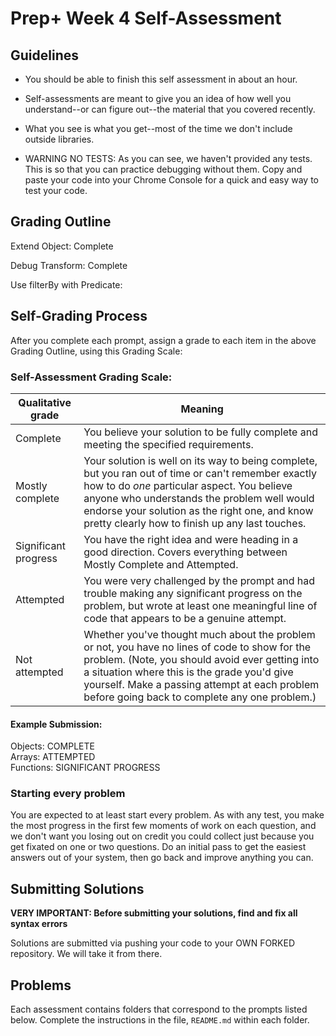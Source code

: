 # Prep+ Week 4 Self-Assessment

## Guidelines

- You should be able to finish this self assessment in about an hour.
- Self-assessments are meant to give you an idea of how well you understand--or can figure out--the material that you covered recently.

- What you see is what you get--most of the time we don't include outside libraries.

- WARNING NO TESTS: As you can see, we haven't provided any tests. This is so that you can practice debugging without them. Copy and paste your code into your Chrome Console for a quick and easy way to test your code.


## Grading Outline


Extend Object:					Complete

Debug Transform:				Complete

Use filterBy with Predicate:	


## Self-Grading Process

After you complete each prompt, assign a grade to each item in the above Grading Outline, using this Grading Scale:

### Self-Assessment Grading Scale:

Qualitative grade | Meaning
---|---
Complete             | You believe your solution to be fully complete and meeting the specified requirements.
Mostly complete      | Your solution is well on its way to being complete, but you ran out of time or can't remember exactly how to do *one* particular aspect. You believe anyone who understands the problem well would endorse your solution as the right one, and know pretty clearly how to finish up any last touches.
Significant progress | You have the right idea and were heading in a good direction. Covers everything between Mostly Complete and Attempted.
Attempted            | You were very challenged by the prompt and had trouble making any significant progress on the problem, but wrote at least one meaningful line of code that appears to be a genuine attempt.
Not attempted        | Whether you've thought much about the problem or not, you have no lines of code to show for the problem. (Note, you should avoid ever getting into a situation where this is the grade you'd give yourself. Make a passing attempt at each problem before going back to complete any one problem.)

#### Example Submission:

Objects: COMPLETE <br>
Arrays: ATTEMPTED <br>
Functions: SIGNIFICANT PROGRESS


### Starting every problem

You are expected to at least start every problem. As with any test, you make the most progress in the first few moments of work on each question, and we don't want you losing out on credit you could collect just because you get fixated on one or two questions. Do an initial pass to get the easiest answers out of your system, then go back and improve anything you can.


## Submitting Solutions

**VERY IMPORTANT: Before submitting your solutions, find and fix all syntax errors**

Solutions are submitted via pushing your code to your OWN FORKED repository. We will take it from there.

## Problems

Each assessment contains folders that correspond to the prompts listed below. Complete the instructions in the file, `README.md` within each folder.